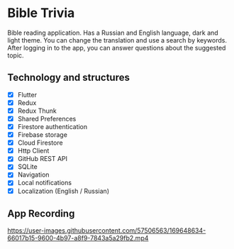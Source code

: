 # Bible Trivia

Bible reading application. Has a Russian and English language, dark and light theme. You can change the translation and use a search by keywords.
After logging in to the app, you can answer questions about the suggested topic.

## Technology and structures
- [x] Flutter
- [x] Redux
- [x] Redux Thunk
- [x] Shared Preferences
- [x] Firestore authentication
- [x] Firebase storage
- [x] Cloud Firestore
- [x] Http Client
- [x] GitHub REST API
- [x] SQLite
- [x] Navigation
- [x] Local notifications
- [x] Localization (English / Russian)

## App Recording
https://user-images.githubusercontent.com/57506563/169648634-66017b15-9600-4b97-a8f9-7843a5a29fb2.mp4
